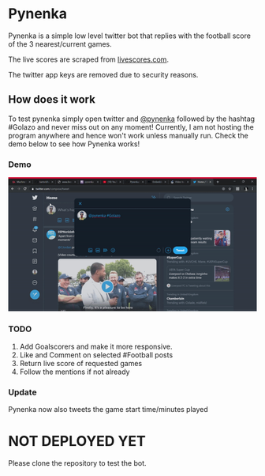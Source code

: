 # Pynenka

Pynenka is a simple low level twitter bot that replies with the football score of the 3 nearest/current games.

The live scores are scraped from [livescores.com](https://www.livescores.com/).

The twitter app keys are removed due to security reasons.

## How does it work
To test pynenka simply open twitter and [@pynenka](https://twitter.com/pynenka) followed by the hashtag #Golazo and never miss out on any moment!
Currently, I am not hosting the program anywhere and hence won't work unless manually run. Check the demo below to see how Pynenka works!

### Demo
![](pynenka-demo.gif)

### TODO
1. Add Goalscorers and make it more responsive.
2. Like and Comment on selected #Football posts
3. Return live score of requested games
4. Follow the mentions if not already

### Update
Pynenka now also tweets the game start time/minutes played

# NOT DEPLOYED YET
Please clone the repository to test the bot. 
